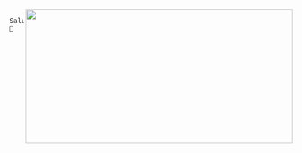 
<img align="right" src="https://github-readme-stats.vercel.app/api/top-langs/?username=Peekaey&theme=tokyonight&layout=compact&langs_count=6" height="240" width="475">

```
Salutations 👋


   
         




```



> 

<!--
**Peekaayy/Peekaayy** is a ✨ _special_ ✨ repository because its `README.md` (this file) appears on your GitHub profile.


Here are some ideas to get you started:

- 🔭 I’m currently working on ...
- 🌱 I’m currently learning ...
- 👯 I’m looking to collaborate on ...
- 🤔 I’m looking for help with ...
- 💬 Ask me about ...
- 📫 How to reach me: ...
- 😄 Pronouns: ...
- ⚡ Fun fact: ...
-->

